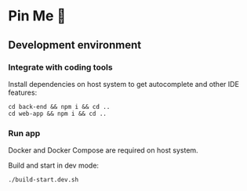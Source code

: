 # Pin Me 📍

## Development environment

### Integrate with coding tools

Install dependencies on host system to get autocomplete and other IDE features:

```
cd back-end && npm i && cd ..
cd web-app && npm i && cd ..
```

### Run app

Docker and Docker Compose are required on host system.

Build and start in dev mode:

```
./build-start.dev.sh
```
